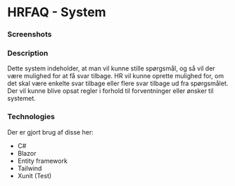 # HRFAQ - System

### Screenshots

### Description
Dette system indeholder, at man vil kunne stille spørgsmål, og så vil der være mulighed for at få svar tilbage. HR vil kunne oprette mulighed for, om det skal være enkelte svar tilbage eller flere svar tilbage ud fra spørgsmålet. Der vil kunne blive opsat regler i forhold til forventninger eller ønsker til systemet.
 
### Technologies
Der er gjort brug af disse her:
- C#
- Blazor
- Entity framework
- Tailwind
- Xunit (Test)

